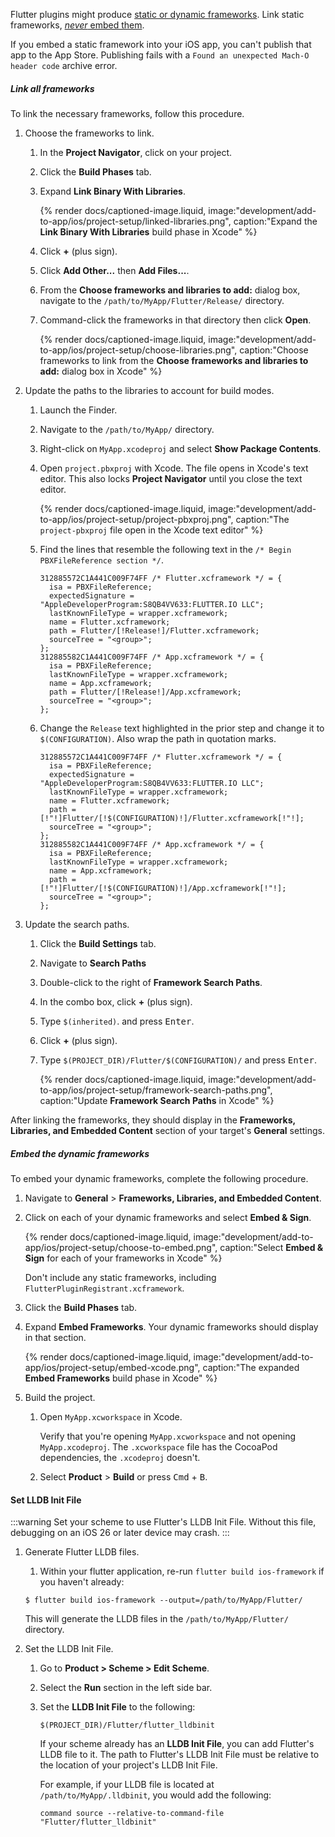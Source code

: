 Flutter plugins might produce [static or dynamic frameworks][].
Link static frameworks, [_never_ embed them][static-framework].

If you embed a static framework into your iOS app,
you can't publish that app to the App Store.
Publishing fails with a
`Found an unexpected Mach-O header code` archive error.

##### Link all frameworks

To link the necessary frameworks, follow this procedure.

1. Choose the frameworks to link.

   1. In the **Project Navigator**, click on your project.

   1. Click the **Build Phases** tab.

   1. Expand **Link Binary With Libraries**.

      {% render docs/captioned-image.liquid, image:"development/add-to-app/ios/project-setup/linked-libraries.png", caption:"Expand the **Link Binary With Libraries** build phase in Xcode" %}

   1. Click **+** (plus sign).

   1. Click **Add Other...** then **Add Files...**.

   1. From the **Choose frameworks and libraries to add:** dialog box,
      navigate to the `/path/to/MyApp/Flutter/Release/` directory.

   1. Command-click the frameworks in that directory then click **Open**.

      {% render docs/captioned-image.liquid, image:"development/add-to-app/ios/project-setup/choose-libraries.png", caption:"Choose frameworks to link from the **Choose frameworks and libraries to add:** dialog box in Xcode" %}

1. Update the paths to the libraries to account for build modes.

   1. Launch the Finder.

   1. Navigate to the `/path/to/MyApp/` directory.

   1. Right-click on `MyApp.xcodeproj` and select **Show Package
      Contents**.

   1. Open `project.pbxproj` with Xcode. The file opens in Xcode's text
      editor. This also locks **Project Navigator** until you close the text editor.

      {% render docs/captioned-image.liquid, image:"development/add-to-app/ios/project-setup/project-pbxproj.png", caption:"The `project-pbxproj` file open in the Xcode text editor" %}

   1. Find the lines that resemble the following text in the
      `/* Begin PBXFileReference section */`.

      ```text
      312885572C1A441C009F74FF /* Flutter.xcframework */ = {
        isa = PBXFileReference;
        expectedSignature = "AppleDeveloperProgram:S8QB4VV633:FLUTTER.IO LLC";
        lastKnownFileType = wrapper.xcframework;
        name = Flutter.xcframework;
        path = Flutter/[!Release!]/Flutter.xcframework;
        sourceTree = "<group>";
      };
      312885582C1A441C009F74FF /* App.xcframework */ = {
        isa = PBXFileReference;
        lastKnownFileType = wrapper.xcframework;
        name = App.xcframework;
        path = Flutter/[!Release!]/App.xcframework;
        sourceTree = "<group>";
      };
      ```

   1. Change the `Release` text highlighted in the prior step
      and change it to `$(CONFIGURATION)`. Also wrap the path in
      quotation marks.

      ```text
      312885572C1A441C009F74FF /* Flutter.xcframework */ = {
        isa = PBXFileReference;
        expectedSignature = "AppleDeveloperProgram:S8QB4VV633:FLUTTER.IO LLC";
        lastKnownFileType = wrapper.xcframework;
        name = Flutter.xcframework;
        path = [!"!]Flutter/[!$(CONFIGURATION)!]/Flutter.xcframework[!"!];
        sourceTree = "<group>";
      };
      312885582C1A441C009F74FF /* App.xcframework */ = {
        isa = PBXFileReference;
        lastKnownFileType = wrapper.xcframework;
        name = App.xcframework;
        path = [!"!]Flutter/[!$(CONFIGURATION)!]/App.xcframework[!"!];
        sourceTree = "<group>";
      };
      ```

1. Update the search paths.

   1. Click the **Build Settings** tab.

   1. Navigate to **Search Paths**

   1. Double-click to the right of **Framework Search Paths**.

   1. In the combo box, click **+** (plus sign).

   1. Type `$(inherited)`.
      and press <kbd>Enter</kbd>.

   1. Click **+** (plus sign).

   1. Type `$(PROJECT_DIR)/Flutter/$(CONFIGURATION)/`
      and press <kbd>Enter</kbd>.

      {% render docs/captioned-image.liquid, image:"development/add-to-app/ios/project-setup/framework-search-paths.png", caption:"Update **Framework Search Paths** in Xcode" %}

After linking the frameworks, they should display in the
**Frameworks, Libraries, and Embedded Content**
section of your target's **General** settings.

##### Embed the dynamic frameworks

To embed your dynamic frameworks, complete the following procedure.

1. Navigate to **General** <span aria-label="and then">></span>
   **Frameworks, Libraries, and Embedded Content**.

1. Click on each of your dynamic frameworks and select **Embed & Sign**.

   {% render docs/captioned-image.liquid, image:"development/add-to-app/ios/project-setup/choose-to-embed.png", caption:"Select **Embed & Sign** for each of your frameworks in Xcode" %}

   Don't include any static frameworks,
   including `FlutterPluginRegistrant.xcframework`.

1. Click the **Build Phases** tab.

1. Expand **Embed Frameworks**.
   Your dynamic frameworks should display in that section.

   {% render docs/captioned-image.liquid, image:"development/add-to-app/ios/project-setup/embed-xcode.png", caption:"The expanded **Embed Frameworks** build phase in Xcode" %}

1. Build the project.

   1. Open `MyApp.xcworkspace` in Xcode.

      Verify that you're opening `MyApp.xcworkspace` and
      not opening `MyApp.xcodeproj`.
      The `.xcworkspace` file has the CocoaPod dependencies,
      the `.xcodeproj` doesn't.

   1. Select **Product** <span aria-label="and then">></span>
      **Build** or press <kbd>Cmd</kbd> + <kbd>B</kbd>.

#### Set LLDB Init File

:::warning
Set your scheme to use Flutter's LLDB Init File. Without this file, debugging
on an iOS 26 or later device may crash.
:::

1. Generate Flutter LLDB files.

   1. Within your flutter application, re-run `flutter build ios-framework` if
      you haven't already:

   ```console
   $ flutter build ios-framework --output=/path/to/MyApp/Flutter/
   ```

   This will generate the LLDB files in the `/path/to/MyApp/Flutter/` directory.

1. Set the LLDB Init File.

   1. Go to **Product > Scheme > Edit Scheme**.

   1. Select the **Run** section in the left side bar.

   1. Set the **LLDB Init File** to the following:

      ```console
      $(PROJECT_DIR)/Flutter/flutter_lldbinit
      ```

      If your scheme already has an **LLDB Init File**, you can add Flutter's
      LLDB file to it. The path to Flutter's LLDB Init File must be relative
      to the location of your project's LLDB Init File.

      For example, if your LLDB file is located at `/path/to/MyApp/.lldbinit`,
      you would add the following:

      ```console
      command source --relative-to-command-file "Flutter/flutter_lldbinit"
      ```

[static or dynamic frameworks]: https://stackoverflow.com/questions/32591878/ios-is-it-a-static-or-a-dynamic-framework
[static-framework]: https://developer.apple.com/library/archive/technotes/tn2435/_index.html
